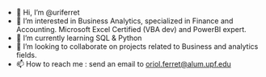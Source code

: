 - 👋 Hi, I’m @uriferret
- 👀 I’m interested in Business Analytics, specialized in Finance and Accounting. Microsoft Excel Certified (VBA dev) and PowerBI expert.
- 🌱 I’m currently learning SQL & Python
- 💞️ I’m looking to collaborate on projects related to Business and analytics fields. 
- 📫 How to reach me : send an email to oriol.ferret@alum.upf.edu

<!---
uriferret/uriferret is a ✨ special ✨ repository because its `README.md` (this file) appears on your GitHub profile.
You can click the Preview link to take a look at your changes.
--->
